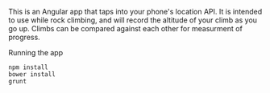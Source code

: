 This is an Angular app that taps into your phone's location API.  It is intended to use while rock climbing, and will record the altitude of your climb as you go up.  Climbs can be compared against each other for measurment of progress.

Running the app

```
npm install
bower install
grunt
```
